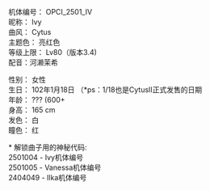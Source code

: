 机体编号： OPCI_2501_IV  
昵称： Ivy  
曲风： Cytus  
主题色： 亮红色  
等级上限： Lv80（版本3.4)  
配音：河濑茉希    

性别： 女性  
生日： 102年1月18日 （\*ps：1/18也是CytusII正式发售的日期  
年龄： ??? (600+  
身高： 165 cm  
发色： 白  
瞳色： 红  

\* 解锁曲子用的神秘代码:  
2501004 - Ivy机体编号   
2501005 - Vanessa机体编号  
2404049 - Ilka机体编号